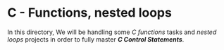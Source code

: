 # C - Functions, nested loops

In this directory, We will be handling some _C functions_ tasks and _nested loops_ projects in order to fully master ***C Control Statements***.
